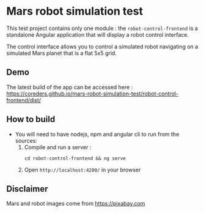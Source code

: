 # Mars robot simulation test

This test project contains only one module : the `robot-control-frontend` is a standalone Angular application that will display a robot control interface.   

The control interface allows you to control a simulated robot navigating on a simulated Mars planet that is a flat 5x5 grid.

## Demo
The latest build of the app can be accessed here : 
https://coreders.github.io/mars-robot-simulation-test/robot-control-frontend/dist/

## How to build 
* You will need to have nodejs, npm and angular cli to run from the sources: 
    1. Compile and run a server :
        ```
        cd robot-control-frontend && ng serve 
        ``` 
    2. Open `http://localhost:4200/` in your browser
    
    
## Disclaimer
Mars and robot images come from https://pixabay.com 